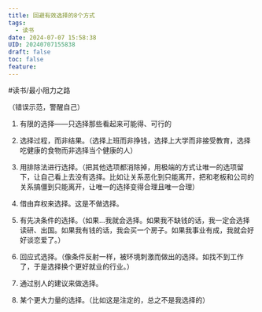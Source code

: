 ```yaml
---
title: 回避有效选择的8个方式
tags:
  - 读书
date: 2024-07-07 15:58:38
UID: 20240707155838
draft: false
toc: false
feature:
---
```

#读书/最小阻力之路

（错误示范，警醒自己）

1. 有限的选择——只选择那些看起来可能得、可行的
    
2. 选择过程，而非结果。（选择上班而非挣钱，选择上大学而非接受教育，选择吃健康的食物而非选择当个健康的人）
    
3. 用排除法进行选择。（把其他选项都消除掉，用极端的方式让唯一的选项留下，让自己看上去没有选择。比如让关系恶化到只能离开，把和老板和公司的关系搞僵到只能离开，让唯一的选择变得合理且唯一合理）
    
4. 借由弃权来选择。这是不做选择。
    
5. 有先决条件的选择。（如果...我就会选择。如果我不缺钱的话，我一定会选择读研、出国。如果我有钱的话，我会买一个房子。如果我事业有成，我就会好好谈恋爱了。）
    
6. 回应式选择。（像条件反射一样，被环境刺激而做出的选择。如找不到工作了，于是选择换个更好就业的行业。）
    
7. 通过别人的建议来做选择。
    
8. 某个更大力量的选择。（比如这是注定的，总之不是我选择的）